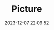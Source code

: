 ---
weight: 1
images:
- /images/edited/55.jpeg
title: Picture
date: 2023-12-07 22:09:52
tags: [luminarneo,work,ILCE-7M3,25.1]
---